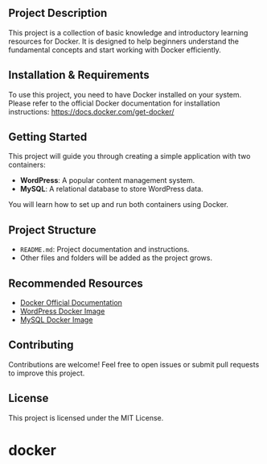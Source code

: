 ## Project Description

This project is a collection of basic knowledge and introductory learning resources for Docker. It is designed to help beginners understand the fundamental concepts and start working with Docker efficiently.

## Installation & Requirements

To use this project, you need to have Docker installed on your system. Please refer to the official Docker documentation for installation instructions:
https://docs.docker.com/get-docker/

## Getting Started

This project will guide you through creating a simple application with two containers:

- **WordPress**: A popular content management system.
- **MySQL**: A relational database to store WordPress data.

You will learn how to set up and run both containers using Docker.

## Project Structure

- `README.md`: Project documentation and instructions.
- Other files and folders will be added as the project grows.

## Recommended Resources

- [Docker Official Documentation](https://docs.docker.com/)
- [WordPress Docker Image](https://hub.docker.com/_/wordpress)
- [MySQL Docker Image](https://hub.docker.com/_/mysql)

## Contributing

Contributions are welcome! Feel free to open issues or submit pull requests to improve this project.

## License

This project is licensed under the MIT License.
# docker

